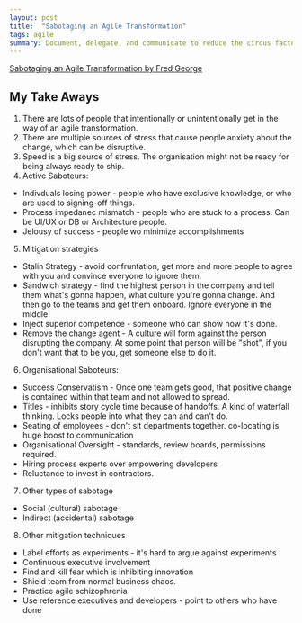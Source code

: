 ```yaml
---
layout: post
title:  "Sabotaging an Agile Transformation"
tags: agile
summary: Document, delegate, and communicate to reduce the circus factor in your team.
---
```


[Sabotaging an Agile Transformation by Fred George](https://www.youtube.com/watch?v=3cDpLVuQXEo)

## My Take Aways

1. There are lots of people that intentionally or unintentionally get in the way of an agile transformation. 
2. There are multiple sources of stress that cause people anxiety about the change, which can be disruptive.
3. Speed is a big source of stress. The organisation might not be ready for being always ready to ship.
4. Active Saboteurs:
  - Indivduals losing power - people who have exclusive knowledge, or who are used to signing-off things.
  - Process impedanec mismatch - people who are stuck to a process. Can be UI/UX or DB or Architecture people.
  - Jelousy of success - people wo minimize accomplishments
5. Mitigation strategies
  - Stalin Strategy - avoid confruntation, get more and more people to agree with you and convince everyone to ignore them.
  - Sandwich strategy - find the highest person in the company and tell them what's gonna happen, what culture you're gonna change. And then go to the teams and get them onboard. Ignore everyone in the middle.
  - Inject superior competence - someone who can show how it's done.
  - Remove the change agent - A culture will form against the person disrupting the company. At some point that person will be "shot", if you don't want that to be you, get someone else to do it.
6. Organisational Saboteurs:
  - Success Conservatism - Once one team gets good, that positive change is contained within that team and not allowed to spread.
  - Titles - inhibits story cycle time because of handoffs. A kind of waterfall thinking. Locks people into what they can and can't do.
  - Seating of employees - don't sit departments together. co-locating is huge boost to communication
  - Organisational Oversight - standards, review boards, permissions required.
  - Hiring process experts over empowering developers
  - Reluctance to invest in contractors.
7. Other types of sabotage
  - Social (cultural) sabotage
  - Indirect (accidental) sabotage
8. Other mitigation techniques
  - Label efforts as experiments - it's hard to argue against experiments
  - Continuous executive involvement
  - Find and kill fear which is inhibiting innovation
  - Shield team from normal business chaos.
  - Practice agile schizophrenia
  - Use reference executives and developers - point to others who have done

